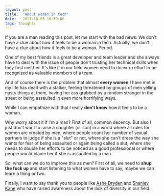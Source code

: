```yaml
---
layout: post
title:  "About women in tech"
date:   2013-10-03 10:30:00
tags: thoughts
---
```


If you are a man reading this post, let me start with the bad news: We don't
have a clue about how it feels to be a woman in tech. Actually, we don't have a
clue about how it feels to be a woman. Period.

One of my best friends is a great developer and team leader and she always have
to deal with the issue of people don't trusting her technical skills when they
first met her. It's like if in our field women need to do extra effort to be
recognized as valuable members of a team.

And of course there is the problem that almost **every women** I have met in my
life has dealt with a stalker, feeling threatened by groups of men yelling
nasty things at them, having her ass grabbed by a random stranger in the street
or being assaulted in even more horrifying ways.

While I can empathize with that I really **don't know** how it feels to be a
woman.

Why worry about it if I'm a man? First of all, common decency. But also I just
don't want to raise a daughter (or son) in a world where all rules for women
are created by men, where people count her number of sexual partners to judge
if she is a "slut" or not, where she can't dress the way she wants for fear
of being assaulted or again being called a slut, where she needs to double her
efforts to be noticed as a good professional or where people would blame her if
she is assaulted by a man.

So, what can we do to improve this as men? First of all, we need to **shup the
fuck up** and start listening to what women have to say, maybe we can learn a
thing or two.

Finally, I want to say thank you to people like
[Ashe Dryden](https://twitter.com/ashedryden) and
[Shanley Kane](https://twitter.com/shanley) who
have raised awareness about the lack of diversity in our field.
